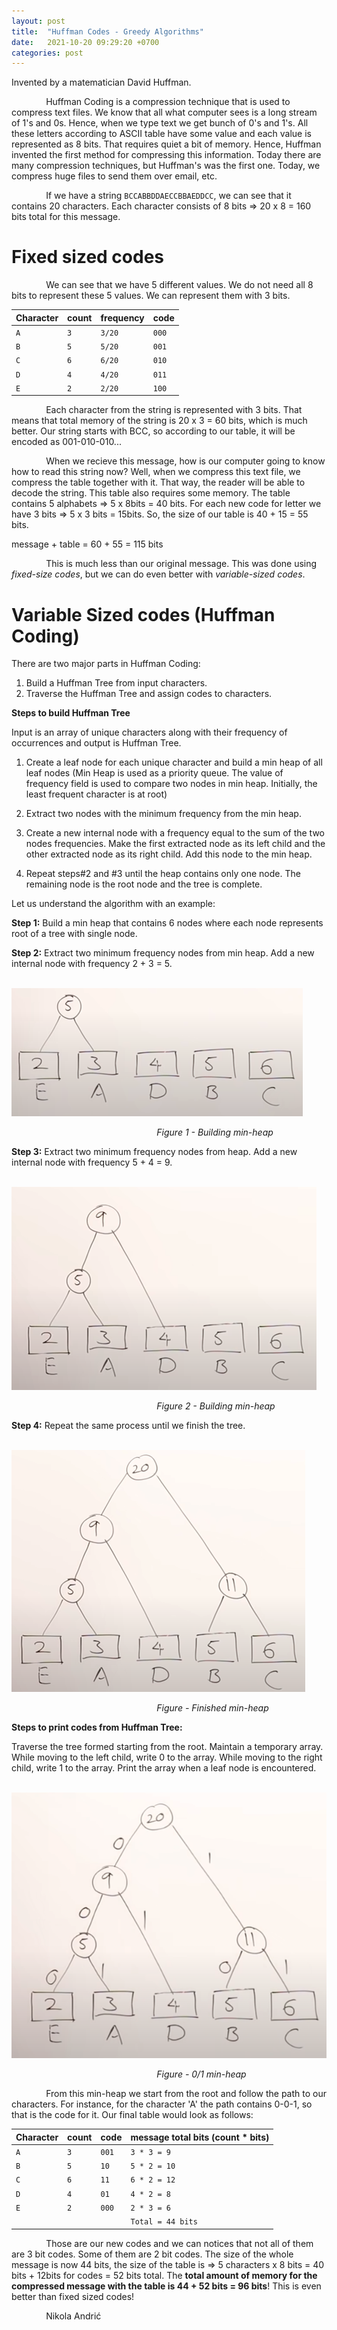 ```yaml
---
layout: post
title:  "Huffman Codes - Greedy Algorithms"
date:   2021-10-20 09:29:20 +0700
categories: post
---
```


 Invented by a matematician David Huffman.
 
 &nbsp;&nbsp;&nbsp;&nbsp;&nbsp;&nbsp;&nbsp;&nbsp;&nbsp;&nbsp;&nbsp;&nbsp;&nbsp;
 Huffman Coding is a compression technique that is used to compress text files. We know that all what computer sees is a long stream of 1's and 0s. Hence, when we type text we get bunch of 0's and 1's. All these letters according to ASCII table have some value and each value is represented as 8 bits. That requires quiet a bit of memory. Hence, Huffman invented the first method for compressing this information. Today there are many compression techniques, but Huffman's was the first one. Today, we compress huge files to send them over email, etc.
 
 &nbsp;&nbsp;&nbsp;&nbsp;&nbsp;&nbsp;&nbsp;&nbsp;&nbsp;&nbsp;&nbsp;&nbsp;&nbsp;
 If we have a string `BCCABBDDAECCBBAEDDCC`, we can see that it contains 20 characters. Each character consists of 8 bits => 20 x 8 = 160 bits total for this message.

# Fixed sized codes

 &nbsp;&nbsp;&nbsp;&nbsp;&nbsp;&nbsp;&nbsp;&nbsp;&nbsp;&nbsp;&nbsp;&nbsp;&nbsp;
 We can see that we have 5 different values. We do not need all 8 bits to represent these 5 values. We can represent them with 3 bits.
 
  <div class="overflow-table" markdown="block">

| Character  |  count  | frequency  |  code  |   
| :----------|  :----  |  :-------  |  :---  | 
|     `A`    |   `3`   |   `3/20`   |  `000` |
|     `B`    |   `5`   |   `5/20`   |  `001` |
|     `C`    |   `6`   |   `6/20`   |  `010` |
|     `D`    |   `4`   |   `4/20`   |  `011` |
|     `E`    |   `2`   |   `2/20`   |  `100` |

</div>

 &nbsp;&nbsp;&nbsp;&nbsp;&nbsp;&nbsp;&nbsp;&nbsp;&nbsp;&nbsp;&nbsp;&nbsp;&nbsp;
 Each character from the string is represented with 3 bits. That means that total memory of the string is 20 x 3 = 60 bits, which is much better. Our string starts with BCC, so according to our table, it will be encoded as 001-010-010... 
 
 
 &nbsp;&nbsp;&nbsp;&nbsp;&nbsp;&nbsp;&nbsp;&nbsp;&nbsp;&nbsp;&nbsp;&nbsp;&nbsp;
 When we recieve this message, how is our computer going to know how to read this string now? Well, when we compress this text file, we compress the table together with it. That way, the reader will be able to decode the string. This table also requires some memory. The table contains 5 alphabets => 5 x 8bits = 40 bits. For each new code for letter we have 3 bits => 5 x 3 bits = 15bits. So, the size of our table is 40 + 15 = 55 bits.
 
 message + table = 60 + 55 = 115 bits
 
  &nbsp;&nbsp;&nbsp;&nbsp;&nbsp;&nbsp;&nbsp;&nbsp;&nbsp;&nbsp;&nbsp;&nbsp;&nbsp;
 This is much less than our original message. This was done using *fixed-size codes*, but we can do even better with *variable-sized codes*.
 
# Variable Sized codes (Huffman Coding)

 There are two major parts in Huffman Coding:
 
 1. Build a Huffman Tree from input characters.
 2. Traverse the Huffman Tree and assign codes to characters.

**Steps to build Huffman Tree**

 Input is an array of unique characters along with their frequency of occurrences and output is Huffman Tree. 

 1. Create a leaf node for each unique character and build a min heap of all leaf nodes (Min Heap is used as a priority queue. The value of frequency field is used to compare two nodes in min heap. Initially, the least frequent character is at root)
 
 2. Extract two nodes with the minimum frequency from the min heap.
 
 3. Create a new internal node with a frequency equal to the sum of the two nodes frequencies. Make the first extracted node as its left child and the other extracted node as its right child. Add this node to the min heap.
 
 4. Repeat steps#2 and #3 until the heap contains only one node. The remaining node is the root node and the tree is complete.

 Let us understand the algorithm with an example:

 **Step 1:** Build a min heap that contains 6 nodes where each node represents root of a tree with single node.
 
 **Step 2:** Extract two minimum frequency nodes from min heap. Add a new internal node with frequency 2 + 3 = 5.
 
 &nbsp;&nbsp;&nbsp;&nbsp;&nbsp;&nbsp;&nbsp;&nbsp;&nbsp;&nbsp;&nbsp;&nbsp;&nbsp;&nbsp;&nbsp;&nbsp;&nbsp;&nbsp; 
![min-heap](../../assets/posts_images/huffman_0.png)

&nbsp;&nbsp;&nbsp;&nbsp;&nbsp;&nbsp;&nbsp;&nbsp;&nbsp;&nbsp;&nbsp;&nbsp;&nbsp;&nbsp;&nbsp;&nbsp;&nbsp;&nbsp;&nbsp;&nbsp;&nbsp;&nbsp;&nbsp;&nbsp;&nbsp;&nbsp;&nbsp;&nbsp;&nbsp;&nbsp;&nbsp;&nbsp;&nbsp;&nbsp;&nbsp;&nbsp;&nbsp;&nbsp;&nbsp;&nbsp;&nbsp;&nbsp;&nbsp;&nbsp;&nbsp;&nbsp;&nbsp;&nbsp;&nbsp;&nbsp;&nbsp;&nbsp;&nbsp;&nbsp;&nbsp;&nbsp;&nbsp;&nbsp;&nbsp;*Figure 1 - Building min-heap*

 **Step 3:** Extract two minimum frequency nodes from heap. Add a new internal node with frequency 5 + 4 = 9.

&nbsp;&nbsp;&nbsp;&nbsp;&nbsp;&nbsp;&nbsp;&nbsp;&nbsp;&nbsp;&nbsp;&nbsp;&nbsp;&nbsp;&nbsp;&nbsp;&nbsp;&nbsp; 
![min-heap](../../assets/posts_images/huffman_1.png)

&nbsp;&nbsp;&nbsp;&nbsp;&nbsp;&nbsp;&nbsp;&nbsp;&nbsp;&nbsp;&nbsp;&nbsp;&nbsp;&nbsp;&nbsp;&nbsp;&nbsp;&nbsp;&nbsp;&nbsp;&nbsp;&nbsp;&nbsp;&nbsp;&nbsp;&nbsp;&nbsp;&nbsp;&nbsp;&nbsp;&nbsp;&nbsp;&nbsp;&nbsp;&nbsp;&nbsp;&nbsp;&nbsp;&nbsp;&nbsp;&nbsp;&nbsp;&nbsp;&nbsp;&nbsp;&nbsp;&nbsp;&nbsp;&nbsp;&nbsp;&nbsp;&nbsp;&nbsp;&nbsp;&nbsp;&nbsp;&nbsp;&nbsp;&nbsp;*Figure 2 - Building min-heap*

 **Step 4:** Repeat the same process until we finish the tree.
 
 &nbsp;&nbsp;&nbsp;&nbsp;&nbsp;&nbsp;&nbsp;&nbsp;&nbsp;&nbsp;&nbsp;&nbsp;&nbsp;&nbsp;&nbsp;&nbsp;&nbsp;&nbsp; 
![min-heap](../../assets/posts_images/huffman_3.png)

&nbsp;&nbsp;&nbsp;&nbsp;&nbsp;&nbsp;&nbsp;&nbsp;&nbsp;&nbsp;&nbsp;&nbsp;&nbsp;&nbsp;&nbsp;&nbsp;&nbsp;&nbsp;&nbsp;&nbsp;&nbsp;&nbsp;&nbsp;&nbsp;&nbsp;&nbsp;&nbsp;&nbsp;&nbsp;&nbsp;&nbsp;&nbsp;&nbsp;&nbsp;&nbsp;&nbsp;&nbsp;&nbsp;&nbsp;&nbsp;&nbsp;&nbsp;&nbsp;&nbsp;&nbsp;&nbsp;&nbsp;&nbsp;&nbsp;&nbsp;&nbsp;&nbsp;&nbsp;&nbsp;&nbsp;&nbsp;&nbsp;&nbsp;&nbsp;*Figure  - Finished min-heap*

 **Steps to print codes from Huffman Tree:**
 
 Traverse the tree formed starting from the root. Maintain a temporary array. While moving to the left child, write 0 to the array. While moving to the right child, write 1 to the array. Print the array when a leaf node is encountered.
 
 &nbsp;&nbsp;&nbsp;&nbsp;&nbsp;&nbsp;&nbsp;&nbsp;&nbsp;&nbsp;&nbsp;&nbsp;&nbsp;&nbsp;&nbsp;&nbsp;&nbsp;&nbsp; 
![min-heap](../../assets/posts_images/huffman_4.png)

&nbsp;&nbsp;&nbsp;&nbsp;&nbsp;&nbsp;&nbsp;&nbsp;&nbsp;&nbsp;&nbsp;&nbsp;&nbsp;&nbsp;&nbsp;&nbsp;&nbsp;&nbsp;&nbsp;&nbsp;&nbsp;&nbsp;&nbsp;&nbsp;&nbsp;&nbsp;&nbsp;&nbsp;&nbsp;&nbsp;&nbsp;&nbsp;&nbsp;&nbsp;&nbsp;&nbsp;&nbsp;&nbsp;&nbsp;&nbsp;&nbsp;&nbsp;&nbsp;&nbsp;&nbsp;&nbsp;&nbsp;&nbsp;&nbsp;&nbsp;&nbsp;&nbsp;&nbsp;&nbsp;&nbsp;&nbsp;&nbsp;&nbsp;&nbsp;*Figure  - 0/1 min-heap*

 &nbsp;&nbsp;&nbsp;&nbsp;&nbsp;&nbsp;&nbsp;&nbsp;&nbsp;&nbsp;&nbsp;&nbsp;&nbsp;
 From this min-heap we start from the root and follow the path to our characters. For instance, for the character 'A' the path contains 0-0-1, so that is the code for it. Our final table would look as follows:

   <div class="overflow-table" markdown="block">

| Character  |  count  |   code  |  message total bits (count * bits) | 
| :----------|  :----  |   :---  |  :-------------------------------  |
|     `A`    |   `3`   |   `001` |              `3 * 3 = 9`           |
|     `B`    |   `5`   |   `10`  |              `5 * 2 = 10`          |
|     `C`    |   `6`   |   `11`  |              `6 * 2 = 12`          |
|     `D`    |   `4`   |   `01`  |              `4 * 2 = 8`           |
|     `E`    |   `2`   |   `000` |              `2 * 3 = 6`           |
|            |         |         |           `Total = 44 bits`        |
 
</div>

 &nbsp;&nbsp;&nbsp;&nbsp;&nbsp;&nbsp;&nbsp;&nbsp;&nbsp;&nbsp;&nbsp;&nbsp;&nbsp;
 Those are our new codes and we can notices that not all of them are 3 bit codes. Some of them are 2 bit codes. The size of the whole message is now 44 bits, the size of the table is => 5 characters x 8 bits = 40 bits + 12bits for codes = 52 bits total. The **total amount of memory for the compressed message with the table is 44 + 52 bits = 96 bits**! This is even better than fixed sized codes!
 
 
 
 &nbsp;&nbsp;&nbsp;&nbsp;&nbsp;&nbsp;&nbsp;&nbsp;&nbsp;&nbsp;&nbsp;&nbsp;&nbsp;
 Nikola Andrić

 
